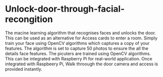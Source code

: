 # Unlock-door-through-facial-recongition
The macine learning algorithm that recognises faces and unlocks the door. This can be used as an alternative for Access cards to enter a room.  Simply train your face using OpenCV algorithms which captures a copy of your features. The algorithm is set to capture 50 photos to ensure the all the details face features. The picuters are trained using OpenCV algorithms. This can be integrated with Raspberry Pi for real-world application. Once integrated with Raspbeery Pi, Walk throough the door camera and access is provided instantly. 
